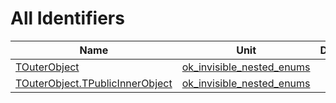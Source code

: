 # All Identifiers


| Name | Unit | Description |
|---|---|---|
| [TOuterObject](ok_invisible_nested_enums.TOuterObject.md) | [ok_invisible_nested_enums](ok_invisible_nested_enums.md) |   |
| [TOuterObject.TPublicInnerObject](ok_invisible_nested_enums.TOuterObject.TPublicInnerObject.md) | [ok_invisible_nested_enums](ok_invisible_nested_enums.md) |   |
